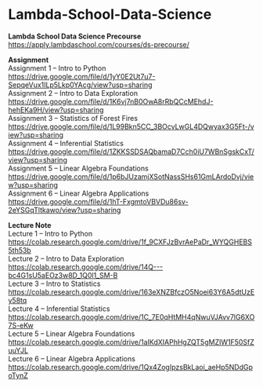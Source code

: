 # Lambda-School-Data-Science

**Lambda School Data Science Precourse**  
https://apply.lambdaschool.com/courses/ds-precourse/

**Assignment**  
Assignment 1 – Intro to Python  
https://drive.google.com/file/d/1yY0E2Ut7u7-SepqeVux1ILp5Lkp0YAcg/view?usp=sharing  
Assignment 2 – Intro to Data Exploration  
https://drive.google.com/file/d/1K6vj7nB0OwA8rRbQCcMEhdJ-hehEKa9H/view?usp=sharing  
Assignment 3 – Statistics of Forest Fires  
https://drive.google.com/file/d/1L99Bkn5CC_3BOcvLwGL4DQwyax3G5Ft-/view?usp=sharing  
Assignment 4 – Inferential Statistics  
https://drive.google.com/file/d/1ZKKSSDSAQbamaD7Cch0iU7WBnSgskCxT/view?usp=sharing  
Assignment 5 – Linear Algebra Foundations  
https://drive.google.com/file/d/1p6bJUzamjXSotNassSHs61GmLArdoDvj/view?usp=sharing  
Assignment 6 – Linear Algebra Applications  
https://drive.google.com/file/d/1hT-FxgmtoVBVDu86sv-2eYSGqTltkawo/view?usp=sharing  

**Lecture Note**  
Lecture 1 – Intro to Python  
https://colab.research.google.com/drive/1f_9CXFJzBvrAePaDr_WYQGHEBS5th53b  
Lecture 2 – Intro to Data Exploration  
https://colab.research.google.com/drive/14Q---bc4G1sU5aEOz3w8D_1Q0l1_SM-B  
Lecture 3 – Intro to Statistics  
https://colab.research.google.com/drive/163eXNZBfczO5Noei63Y6A5dtUzEy58tq  
Lecture 4 – Inferential Statistics  
https://colab.research.google.com/drive/1C_7E0qHtMH4qNwuVJAvv7lG6XO7S-eKw  
Lecture 5 – Linear Algebra Foundations  
https://colab.research.google.com/drive/1aIKdXIAPhHgZQT5gMZIW1F50SfZuuYJL  
Lecture 6 – Linear Algebra Applications  
https://colab.research.google.com/drive/1Qx4ZogIpzsBkLaoi_aeHp5NDdGpoTynZ  



